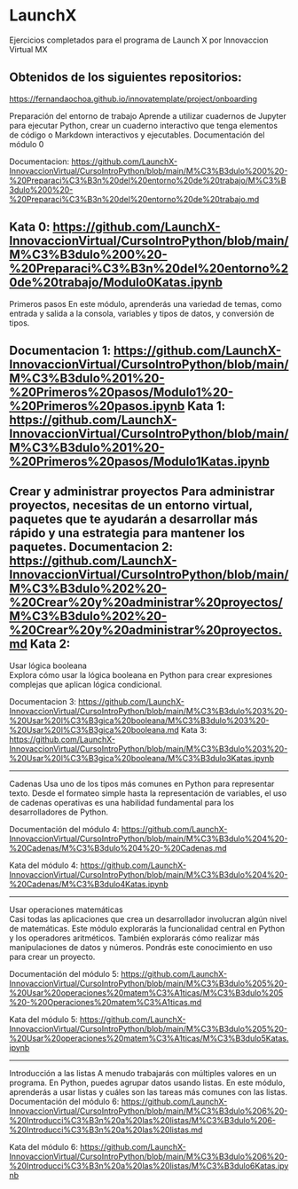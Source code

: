 # LaunchX
Ejercicios completados para el programa de Launch X por Innovaccion Virtual MX

Obtenidos de los siguientes repositorios:
------------------
https://fernandaochoa.github.io/innovatemplate/project/onboarding

Preparación del entorno de trabajo	Aprende a utilizar cuadernos de Jupyter para ejecutar Python, crear un cuaderno interactivo que tenga elementos de código o Markdown interactivos y ejecutables.	Documentación del módulo 0

Documentacion: https://github.com/LaunchX-InnovaccionVirtual/CursoIntroPython/blob/main/M%C3%B3dulo%200%20-%20Preparaci%C3%B3n%20del%20entorno%20de%20trabajo/M%C3%B3dulo%200%20-%20Preparaci%C3%B3n%20del%20entorno%20de%20trabajo.md

Kata 0: https://github.com/LaunchX-InnovaccionVirtual/CursoIntroPython/blob/main/M%C3%B3dulo%200%20-%20Preparaci%C3%B3n%20del%20entorno%20de%20trabajo/Modulo0Katas.ipynb
---------------

Primeros pasos	En este módulo, aprenderás una variedad de temas, como entrada y salida a la consola, variables y tipos de datos, y conversión de tipos.

Documentacion 1: https://github.com/LaunchX-InnovaccionVirtual/CursoIntroPython/blob/main/M%C3%B3dulo%201%20-%20Primeros%20pasos/Modulo1%20-%20Primeros%20pasos.ipynb
Kata 1: https://github.com/LaunchX-InnovaccionVirtual/CursoIntroPython/blob/main/M%C3%B3dulo%201%20-%20Primeros%20pasos/Modulo1Katas.ipynb
--------------------
Crear y administrar proyectos	Para administrar proyectos, necesitas de un entorno virtual, paquetes que te ayudarán a desarrollar más rápido y una estrategia para mantener los paquetes.	
Documentacion 2: https://github.com/LaunchX-InnovaccionVirtual/CursoIntroPython/blob/main/M%C3%B3dulo%202%20-%20Crear%20y%20administrar%20proyectos/M%C3%B3dulo%202%20-%20Crear%20y%20administrar%20proyectos.md
Kata 2:
-----------------
Usar lógica booleana	
    Explora cómo usar la lógica booleana en Python para crear expresiones complejas que aplican lógica condicional.

Documentacion 3: https://github.com/LaunchX-InnovaccionVirtual/CursoIntroPython/blob/main/M%C3%B3dulo%203%20-%20Usar%20l%C3%B3gica%20booleana/M%C3%B3dulo%203%20-%20Usar%20l%C3%B3gica%20booleana.md
Kata 3: https://github.com/LaunchX-InnovaccionVirtual/CursoIntroPython/blob/main/M%C3%B3dulo%203%20-%20Usar%20l%C3%B3gica%20booleana/M%C3%B3dulo3Katas.ipynb

-----------------

Cadenas	
    Usa uno de los tipos más comunes en Python para representar texto. Desde el formateo simple hasta la representación de variables, el uso de cadenas operativas es una habilidad fundamental para los desarrolladores de Python.	
    
Documentación del módulo 4: https://github.com/LaunchX-InnovaccionVirtual/CursoIntroPython/blob/main/M%C3%B3dulo%204%20-%20Cadenas/M%C3%B3dulo%204%20-%20Cadenas.md

Kata del módulo 4: https://github.com/LaunchX-InnovaccionVirtual/CursoIntroPython/blob/main/M%C3%B3dulo%204%20-%20Cadenas/M%C3%B3dulo4Katas.ipynb

-------------------------

Usar operaciones matemáticas	
    Casi todas las aplicaciones que crea un desarrollador involucran algún nivel de matemáticas. Este módulo explorarás la funcionalidad central en Python y los operadores aritméticos. También explorarás cómo realizar más manipulaciones de datos y números. Pondrás este conocimiento en uso para crear un proyecto.	

Documentación del módulo 5: https://github.com/LaunchX-InnovaccionVirtual/CursoIntroPython/blob/main/M%C3%B3dulo%205%20-%20Usar%20operaciones%20matem%C3%A1ticas/M%C3%B3dulo%205%20-%20Operaciones%20matem%C3%A1ticas.md


Kata del módulo 5: https://github.com/LaunchX-InnovaccionVirtual/CursoIntroPython/blob/main/M%C3%B3dulo%205%20-%20Usar%20operaciones%20matem%C3%A1ticas/M%C3%B3dulo5Katas.ipynb

-------------------------------
Introducción a las listas
	A menudo trabajarás con múltiples valores en un programa. En Python, puedes agrupar datos usando listas. En este módulo, aprenderás a usar listas y cuáles son las tareas más comunes con las listas.	
    Documentación del módulo 6: https://github.com/LaunchX-InnovaccionVirtual/CursoIntroPython/blob/main/M%C3%B3dulo%206%20-%20Introducci%C3%B3n%20a%20las%20listas/M%C3%B3dulo%206-%20Introducci%C3%B3n%20a%20las%20listas.md


Kata del módulo 6: https://github.com/LaunchX-InnovaccionVirtual/CursoIntroPython/blob/main/M%C3%B3dulo%206%20-%20Introducci%C3%B3n%20a%20las%20listas/M%C3%B3dulo6Katas.ipynb